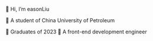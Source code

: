 👋 Hi, I’m easonLiu


👀 A student of China University of Petroleum

🌱 Graduates of 2023 
💞️ A front-end development engineer

<!---
ljr0425/ljr0425 is a ✨ special ✨ repository because its `README.md` (this file) appears on your GitHub profile.
You can click the Preview link to take a look at your changes.
--->
